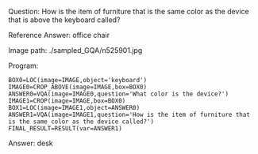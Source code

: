 Question: How is the item of furniture that is the same color as the device that is above the keyboard called?

Reference Answer: office chair

Image path: ./sampled_GQA/n525901.jpg

Program:

```
BOX0=LOC(image=IMAGE,object='keyboard')
IMAGE0=CROP_ABOVE(image=IMAGE,box=BOX0)
ANSWER0=VQA(image=IMAGE0,question='What color is the device?')
IMAGE1=CROP(image=IMAGE,box=BOX0)
BOX1=LOC(image=IMAGE1,object=ANSWER0)
ANSWER1=VQA(image=IMAGE1,question='How is the item of furniture that is the same color as the device called?')
FINAL_RESULT=RESULT(var=ANSWER1)
```
Answer: desk

